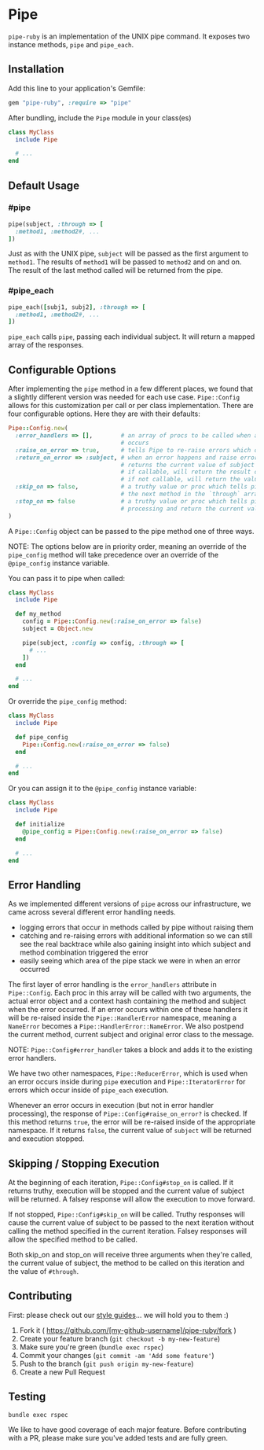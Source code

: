 # Pipe

`pipe-ruby` is an implementation of the UNIX pipe command. It exposes two
instance methods, `pipe` and `pipe_each`.

## Installation

Add this line to your application's Gemfile:

```ruby
gem "pipe-ruby", :require => "pipe"
```

After bundling, include the `Pipe` module in your class(es)

```ruby
class MyClass
  include Pipe

  # ...
end
```

## Default Usage

### #pipe

```ruby
pipe(subject, :through => [
  :method1, :method2#, ...
])
```

Just as with the UNIX pipe, `subject` will be passed as the first argument to
`method1`. The results of `method1` will be passed to `method2` and on and
on. The result of the last method called will be returned from the pipe.

### #pipe_each

```ruby
pipe_each([subj1, subj2], :through => [
  :method1, :method2#, ...
])
```

`pipe_each` calls `pipe`, passing each individual subject. It will return a
mapped array of the responses.

## Configurable Options

After implementing the `pipe` method in a few different places, we found that a
slightly different version was needed for each use case. `Pipe::Config` allows
for this customization per call or per class implementation. There are four
configurable options. Here they are with their defaults:

```ruby
Pipe::Config.new(
  :error_handlers => [],        # an array of procs to be called when an error
                                # occurs
  :raise_on_error => true,      # tells Pipe to re-raise errors which occur
  :return_on_error => :subject, # when an error happens and raise error is false
                                # returns the current value of subject defaultly;
                                # if callable, will return the result of the call
                                # if not callable, will return the value
  :skip_on => false,            # a truthy value or proc which tells pipe to skip
                                # the next method in the `through` array
  :stop_on => false             # a truthy value or proc which tells pipe to stop
                                # processing and return the current value
)
```

A `Pipe::Config` object can be passed to the pipe method one of three ways.

NOTE: The options below are in priority order, meaning an override of the
`pipe_config` method will take precedence over an override of the `@pipe_config`
instance variable.

You can pass it to pipe when called:

```ruby
class MyClass
  include Pipe

  def my_method
    config = Pipe::Config.new(:raise_on_error => false)
    subject = Object.new

    pipe(subject, :config => config, :through => [
      # ...
    ])
  end

  # ...
end
```

Or override the `pipe_config` method:

```ruby
class MyClass
  include Pipe

  def pipe_config
    Pipe::Config.new(:raise_on_error => false)
  end

  # ...
end
```

Or you can assign it to the `@pipe_config` instance variable:

```ruby
class MyClass
  include Pipe

  def initialize
    @pipe_config = Pipe::Config.new(:raise_on_error => false)
  end

  # ...
end
```

## Error Handling

As we implemented different versions of `pipe` across our infrastructure, we
came across several different error handling needs.

- logging errors that occur in methods called by pipe without raising them
- catching and re-raising errors with additional information so we can still
  see the real backtrace while also gaining insight into which subject and
  method combination triggered the error
- easily seeing which area of the pipe stack we were in when an error occurred

The first layer of error handling is the `error_handlers` attribute in
`Pipe::Config`. Each proc in this array will be called with two arguments,
the actual error object and a context hash containing the method and subject
when the error occurred. If an error occurs within one of these handlers it
will be re-raised inside the `Pipe::HandlerError` namespace, meaning a
`NameError` becomes a `Pipe::HandlerError::NameError`. We also postpend the
current method, current subject and original error class to the message.

NOTE: `Pipe::Config#error_handler` takes a block and adds it to the existing
error handlers.

We have two other namespaces, `Pipe::ReducerError`, which is used when an error
occurs inside during `pipe` execution and `Pipe::IteratorError` for errors which
occur inside of `pipe_each` execution.

Whenever an error occurs in execution (but not in error handler processing), the
response of `Pipe::Config#raise_on_error?` is checked. If this method returns
`true`, the error will be re-raised inside of the appropriate namespace. If it
returns `false`, the current value of `subject` will be returned and execution
stopped.

## Skipping / Stopping Execution

At the beginning of each iteration, `Pipe::Config#stop_on` is called. If it
returns truthy, execution will be stopped and the current value of subject will
be returned. A falsey response will allow the execution to move forward.

If not stopped, `Pipe::Config#skip_on` will be called. Truthy responses will
cause the current value of subject to be passed to the next iteration without
calling the method specified in the current iteration. Falsey responses will
allow the specified method to be called.

Both skip_on and stop_on will receive three arguments when they're called, the
current value of subject, the method to be called on this iteration and the
value of `#through`.

## Contributing

First: please check out our [style guides](https://github.com/teamsnap/guides/tree/master/ruby)...
we will hold you to them :)

1. Fork it ( https://github.com/[my-github-username]/pipe-ruby/fork )
2. Create your feature branch (`git checkout -b my-new-feature`)
3. Make sure you're green (`bundle exec rspec`)
4. Commit your changes (`git commit -am 'Add some feature'`)
5. Push to the branch (`git push origin my-new-feature`)
6. Create a new Pull Request

## Testing

`bundle exec rspec`

We like to have good coverage of each major feature. Before contributing with a
PR, please make sure you've added tests and are fully green.

